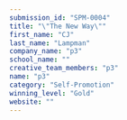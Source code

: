```yaml
---
submission_id: "SPM-0004"
title: "\"The New Way\""
first_name: "CJ"
last_name: "Lampman"
company_name: "p3"
school_name: ""
creative_team_members: "p3"
name: "p3"
category: "Self-Promotion"
winning_level: "Gold"
website: ""
---
```



